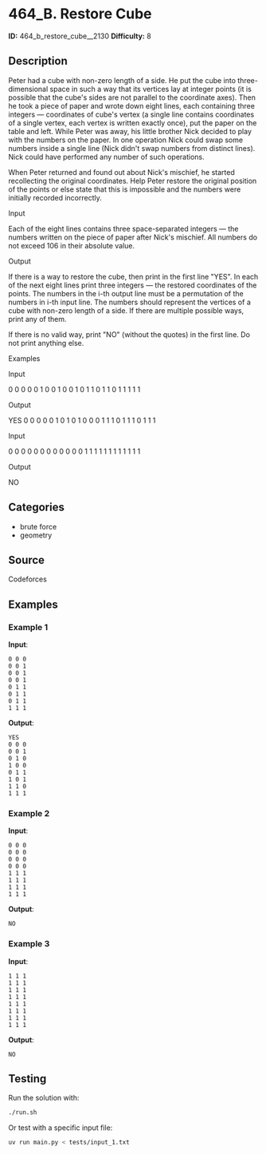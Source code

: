# 464_B. Restore Cube 

**ID:** 464_b_restore_cube__2130
**Difficulty:** 8

## Description

Peter had a cube with non-zero length of a side. He put the cube into three-dimensional space in such a way that its vertices lay at integer points (it is possible that the cube's sides are not parallel to the coordinate axes). Then he took a piece of paper and wrote down eight lines, each containing three integers — coordinates of cube's vertex (a single line contains coordinates of a single vertex, each vertex is written exactly once), put the paper on the table and left. While Peter was away, his little brother Nick decided to play with the numbers on the paper. In one operation Nick could swap some numbers inside a single line (Nick didn't swap numbers from distinct lines). Nick could have performed any number of such operations.

When Peter returned and found out about Nick's mischief, he started recollecting the original coordinates. Help Peter restore the original position of the points or else state that this is impossible and the numbers were initially recorded incorrectly.

Input

Each of the eight lines contains three space-separated integers — the numbers written on the piece of paper after Nick's mischief. All numbers do not exceed 106 in their absolute value.

Output

If there is a way to restore the cube, then print in the first line "YES". In each of the next eight lines print three integers — the restored coordinates of the points. The numbers in the i-th output line must be a permutation of the numbers in i-th input line. The numbers should represent the vertices of a cube with non-zero length of a side. If there are multiple possible ways, print any of them.

If there is no valid way, print "NO" (without the quotes) in the first line. Do not print anything else.

Examples

Input

0 0 0
0 0 1
0 0 1
0 0 1
0 1 1
0 1 1
0 1 1
1 1 1


Output

YES
0 0 0
0 0 1
0 1 0
1 0 0
0 1 1
1 0 1
1 1 0
1 1 1


Input

0 0 0
0 0 0
0 0 0
0 0 0
1 1 1
1 1 1
1 1 1
1 1 1


Output

NO

## Categories

- brute force
- geometry

## Source

Codeforces

## Examples

### Example 1

**Input**:
```
0 0 0
0 0 1
0 0 1
0 0 1
0 1 1
0 1 1
0 1 1
1 1 1
```

**Output**:
```
YES
0 0 0 
0 0 1 
0 1 0 
1 0 0 
0 1 1 
1 0 1 
1 1 0 
1 1 1
```

### Example 2

**Input**:
```
0 0 0
0 0 0
0 0 0
0 0 0
1 1 1
1 1 1
1 1 1
1 1 1
```

**Output**:
```
NO
```

### Example 3

**Input**:
```
1 1 1
1 1 1
1 1 1
1 1 1
1 1 1
1 1 1
1 1 1
1 1 1
```

**Output**:
```
NO
```


## Testing

Run the solution with:

```bash
./run.sh
```

Or test with a specific input file:

```bash
uv run main.py < tests/input_1.txt
```
